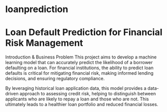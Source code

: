 # loanprediction

# Loan Default Prediction for Financial Risk Management
Introduction & Business Problem
This project aims to develop a machine learning model that can accurately predict the likelihood of a borrower defaulting on a loan. For financial institutions, the ability to predict loan defaults is critical for mitigating financial risk, making informed lending decisions, and ensuring regulatory compliance.

By leveraging historical loan application data, this model provides a data-driven approach to assessing credit risk, helping to distinguish between applicants who are likely to repay a loan and those who are not. This ultimately leads to a healthier loan portfolio and reduced financial losses.
